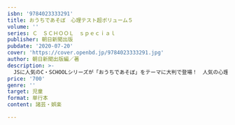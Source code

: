 ```yaml
---
isbn: '9784023333291'
title: おうちであそぼ　心理テスト超ボリューム５
volume: ''
series: Ｃ　ＳＣＨＯＯＬ　ｓｐｅｃｉａｌ
publisher: 朝日新聞出版
pubdate: '2020-07-20'
cover: 'https://cover.openbd.jp/9784023333291.jpg'
author: 朝日新聞出版編／著
description: >-
  JSに人気のC・SCHOOLシリーズが「おうちであそぼ」をテーマに大判で登場！　人気の心理テストは大ボリュームの50問！　おうち時間を楽しめるおやつレシピやヘアアレンジのコツも充実。読んで心があたたかくなるノベルも収録。心と体のお悩み相談コーナーも。
price: '700'
genre: ''
target: 児童
format: 単行本
content: 諸芸・娯楽

---
```

